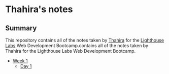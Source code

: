 # Thahira's notes
## Summary
This repository contains all of the notes taken by [Thahira](https://github.com/thahira97) for the [Lighthouse Labs](https://www.lighthouselabs.ca/) Web Development Bootcamp.contains all of the notes taken by Thahira for the Lighthouse Labs Web Development Bootcamp.
* [Week 1](Week_1)
  * [Day 1](Week_1/Day_1) 
